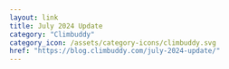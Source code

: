 ```yaml
---
layout: link
title: July 2024 Update
category: "Climbuddy"
category_icon: /assets/category-icons/climbuddy.svg
href: "https://blog.climbuddy.com/july-2024-update/"
---
```


